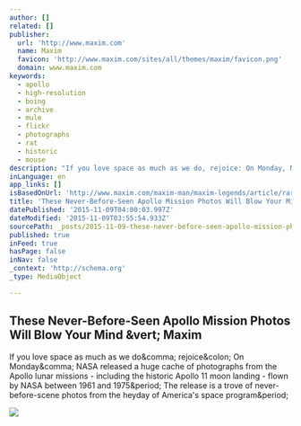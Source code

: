 ```yaml
---
author: []
related: []
publisher:
  url: 'http://www.maxim.com'
  name: Maxim
  favicon: 'http://www.maxim.com/sites/all/themes/maxim/favicon.png'
  domain: www.maxim.com
keywords:
  - apollo
  - high-resolution
  - boing
  - archive
  - mule
  - flickr
  - photographs
  - rat
  - historic
  - mouse
description: "If you love space as much as we do, rejoice: On Monday, NASA released a huge cache of photographs from the Apollo lunar missions - including the historic Apollo 11 moon landing - flown by NASA between 1961 and 1975. The release is a trove of never-before-scene photos from the heyday of America's space program."
inLanguage: en
app_links: []
isBasedOnUrl: 'http://www.maxim.com/maxim-man/maxim-legends/article/rare-apollo-moon-photos-2015-10'
title: 'These Never-Before-Seen Apollo Mission Photos Will Blow Your Mind | Maxim'
datePublished: '2015-11-09T04:00:03.997Z'
dateModified: '2015-11-09T03:55:54.933Z'
sourcePath: _posts/2015-11-09-these-never-before-seen-apollo-mission-photos-will-blow-your.md
published: true
inFeed: true
hasPage: false
inNav: false
_context: 'http://schema.org'
_type: MediaObject

---
```

<article style=""><h1>These Never-Before-Seen Apollo Mission Photos Will Blow Your Mind &amp;vert; Maxim</h1><p>If you love space as much as we do&amp;comma; rejoice&amp;colon; On Monday&amp;comma; NASA released a huge cache of photographs from the Apollo lunar missions - including the historic Apollo 11 moon landing - flown by NASA between 1961 and 1975&amp;period; The release is a trove of never-before-scene photos from the heyday of America's space program&amp;period;</p><img src="http://www.maxim.com/sites/default/files/styles/custom_crop/public/editor/2015/10/project_apollo_sl5.jpg?itok=92NLcEdL" /></article>
